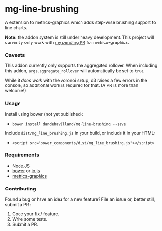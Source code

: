 # mg-line-brushing

A extension to metrics-graphics which adds step-wise brushing support to line charts.

**Note:** the addon system is still under heavy development. This project will currently only work with [my pending PR](https://github.com/mozilla/metrics-graphics/pull/351) for metrics-graphics.

### Caveats

This addon currently only supports the aggregated rollover.
When including this addon, `args.aggregate_rollover` will automatically be set to `true`.

While it _does work_ with the voronoi setup, d3 raises a few errors in the console,
so additional work is required for that. (A PR is more than welcome!)

### Usage

Install using bower (not yet published):

- `bower install dandehavilland/mg-line-brushing --save`

Include `dist/mg_line_brushing.js` in your build, or include it in your HTML:

- `<script src="bower_components/dist/mg_line_brushing.js"></script>`



### Requirements

- [Node.JS](http://nodejs.org/)
- [bower](http://bower.io) or [io.js](https://iojs.org/)
- [metrics-graphics](http://metricsgraphicsjs.org/)


### Contributing

Found a bug or have an idea for a new feature? File an issue or, better still, submit a PR :

1. Code your fix / feature.
2. Write some tests.
3. Submit a PR.
